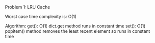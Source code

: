 Problem 1: LRU Cache

Worst case time complexity is: O(1)

Algorithm:
    get(): O(1)
        dict.get method runs in constant time
    set(): O(1)
        popitem() method removes the least recent element so runs in constant time
